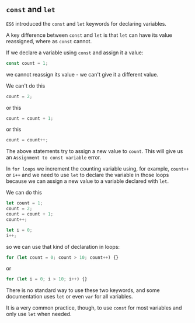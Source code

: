 ## `const` and `let`

`ES6` introduced the `const` and `let` keywords for declaring variables.

A key difference between `const` and `let` is that `let` can have its value reassigned, where as `const` cannot.

If we declare a variable using `const` and assign it a value:

```js
const count = 1;
```

we cannot reassign its value - we can't give it a different value.

We can't do this

```js
count = 2;
```

or this

```js
count = count + 1;
```

or this

```js
count = count++;
```

The above statements try to assign a new value to `count`. This will give us an `Assignment to const variable` error.

In `for loops` we increment the counting variable using, for example, `count++` or `i++` and we need to use `let` to declare the variable in those loops because we can assign a new value to a variable declared with `let`.

We can do this

```js
let count = 1;
count = 2;
count = count + 1;
count++;

let i = 0;
i++;
```

so we can use that kind of declaration in loops:

```js
for (let count = 0; count > 10; count++) {}
```

or

```js
for (let i = 0; i > 10; i++) {}
```

<!-- > A another diffrence between both `const` and `let` and `var` is how `scope` and `this` are handled. -->

There is no standard way to use these two keywords, and some documentation uses `let` or even `var` for all variables.

It is a very common practice, though, to use `const` for most variables and only use `let` when needed.
